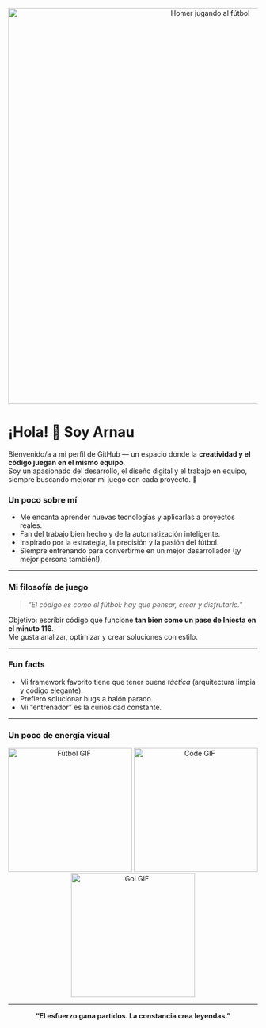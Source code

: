 <p align="center">
  <img src="https://blogger.googleusercontent.com/img/b/R29vZ2xl/AVvXsEgs9PLw23nG9HMxz6-fdvbpTbo0e7fvzfXCSZGgQUjenotcIS2q0mb1JsXfehXfwpuA4qsqeSMHOuzCKnZkqVxVg1Oilm3UgoXKnayrWGdTm7ttv2LddDgTpQdtrMzgVA2DEmJBp9N6HX6L/s1600/Soccer+Homer.gif" width="800" alt="Homer jugando al fútbol" />
</p>

# ¡Hola! 👋 Soy Arnau 

Bienvenido/a a mi perfil de GitHub — un espacio donde la **creatividad y el código juegan en el mismo equipo**.  
Soy un apasionado del desarrollo, el diseño digital y el trabajo en equipo, siempre buscando mejorar mi juego con cada proyecto. 🚀



### Un poco sobre mí

-  Me encanta aprender nuevas tecnologías y aplicarlas a proyectos reales.  
-  Fan del trabajo bien hecho y de la automatización inteligente.  
-  Inspirado por la estrategia, la precisión y la pasión del fútbol.  
-  Siempre entrenando para convertirme en un mejor desarrollador (¡y mejor persona también!).

---

### Mi filosofía de juego

> *“El código es como el fútbol: hay que pensar, crear y disfrutarlo.”*

 Objetivo: escribir código que funcione **tan bien como un pase de Iniesta en el minuto 116**.  
 Me gusta analizar, optimizar y crear soluciones con estilo.  

---

### Fun facts
-  Mi framework favorito tiene que tener buena *táctica* (arquitectura limpia y código elegante).  
-  Prefiero solucionar bugs a balón parado.  
-  Mi “entrenador” es la curiosidad constante.  

---

### Un poco de energía visual

<p align="center">
  <img src="https://media.giphy.com/media/xT9IgG50Fb7Mi0prBC/giphy.gif" width="250" alt="Fútbol GIF" />
  <img src="https://media.giphy.com/media/26xBukhU9m3xYF5Xi/giphy.gif" width="250" alt="Code GIF" />
  <img src="https://media.giphy.com/media/l1J9EdzfOSgfyueLm/giphy.gif" width="250" alt="Gol GIF" />
</p>

---

<p align="center">
  <b> “El esfuerzo gana partidos. La constancia crea leyendas.” </b>
</p>

